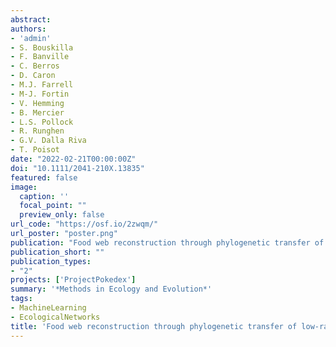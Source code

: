 ```yaml
---
abstract:
authors:
- 'admin'
- S. Bouskilla
- F. Banville
- C. Berros
- D. Caron
- M.J. Farrell
- M-J. Fortin
- V. Hemming
- B. Mercier
- L.S. Pollock
- R. Runghen
- G.V. Dalla Riva
- T. Poisot
date: "2022-02-21T00:00:00Z"
doi: "10.1111/2041-210X.13835"
featured: false
image:
  caption: ''
  focal_point: ""
  preview_only: false
url_code: "https://osf.io/2zwqm/"
url_poster: "poster.png"
publication: "Food web reconstruction through phylogenetic transfer of low-rank network representation"
publication_short: ""
publication_types:
- "2"
projects: ['ProjectPokedex']
summary: '*Methods in Ecology and Evolution*'
tags:
- MachineLearning
- EcologicalNetworks
title: 'Food web reconstruction through phylogenetic transfer of low-rank network representation'
---
```

